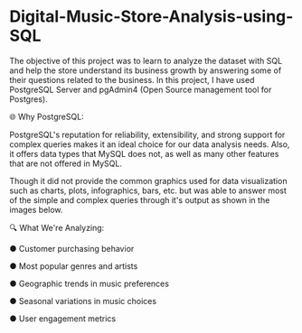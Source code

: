# Digital-Music-Store-Analysis-using-SQL

The objective of this project was to learn to analyze the dataset with SQL and help the store understand its business growth by answering some of their questions related to the business. In this project, I have used PostgreSQL Server and pgAdmin4 (Open Source management tool for Postgres).



🌐 Why PostgreSQL:

PostgreSQL's reputation for reliability, extensibility, and strong support for complex queries makes it an ideal choice for our data analysis needs. Also, it offers data types that MySQL does not, as well as many other features that are not offered in MySQL.



Though it did not provide the common graphics used for data visualization  such as charts, plots, infographics, bars, etc. but was able to answer most of the simple and complex queries through it's output as shown in the images below.



🔍 What We're Analyzing:

● Customer purchasing behavior

● Most popular genres and artists

● Geographic trends in music preferences

● Seasonal variations in music choices

● User engagement metrics
